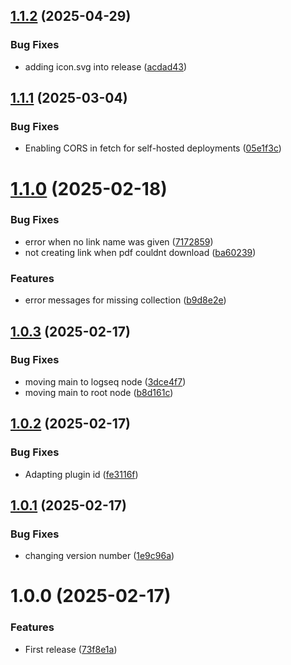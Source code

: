 ## [1.1.2](https://github.com/Layxe/Logseq-Linkwarden/compare/v1.1.1...v1.1.2) (2025-04-29)


### Bug Fixes

* adding icon.svg into release ([acdad43](https://github.com/Layxe/Logseq-Linkwarden/commit/acdad433b5a3047c152e65ca0ec7069baa62c2d7))

## [1.1.1](https://github.com/Layxe/Logseq-Linkwarden/compare/v1.1.0...v1.1.1) (2025-03-04)


### Bug Fixes

* Enabling CORS in fetch for self-hosted deployments ([05e1f3c](https://github.com/Layxe/Logseq-Linkwarden/commit/05e1f3cc526f3410495c79c28d57b66849883e5f))

# [1.1.0](https://github.com/Layxe/Logseq-Linkwarden/compare/v1.0.3...v1.1.0) (2025-02-18)


### Bug Fixes

* error when no link name was given ([7172859](https://github.com/Layxe/Logseq-Linkwarden/commit/71728595d3175a214fd4fdc726d7cba08624bd8b))
* not creating link when pdf couldnt download ([ba60239](https://github.com/Layxe/Logseq-Linkwarden/commit/ba60239f7b3069be0c96ea9254d2ba08bd6d7140))


### Features

* error messages for missing collection ([b9d8e2e](https://github.com/Layxe/Logseq-Linkwarden/commit/b9d8e2efd8bbd2990632014211499745c6657c35))

## [1.0.3](https://github.com/Layxe/Logseq-Linkwarden/compare/v1.0.2...v1.0.3) (2025-02-17)


### Bug Fixes

* moving main to logseq node ([3dce4f7](https://github.com/Layxe/Logseq-Linkwarden/commit/3dce4f7415b3893c06146b2b1129a70485c7997e))
* moving main to root node ([b8d161c](https://github.com/Layxe/Logseq-Linkwarden/commit/b8d161c05d0434b133648cc880aa379033c67578))

## [1.0.2](https://github.com/Layxe/Logseq-Linkwarden/compare/v1.0.1...v1.0.2) (2025-02-17)


### Bug Fixes

* Adapting plugin id ([fe3116f](https://github.com/Layxe/Logseq-Linkwarden/commit/fe3116fdb5d16c985f6f145789935c3a8b72221a))

## [1.0.1](https://github.com/Layxe/Logseq-Linkwarden/compare/v1.0.0...v1.0.1) (2025-02-17)


### Bug Fixes

* changing version number ([1e9c96a](https://github.com/Layxe/Logseq-Linkwarden/commit/1e9c96a9ada67ab6a4069b714c1823a83de7d35d))

# 1.0.0 (2025-02-17)


### Features

* First release ([73f8e1a](https://github.com/Layxe/Logseq-Linkwarden/commit/73f8e1adb44bfc605c9f61f531a6907c7e870193))

